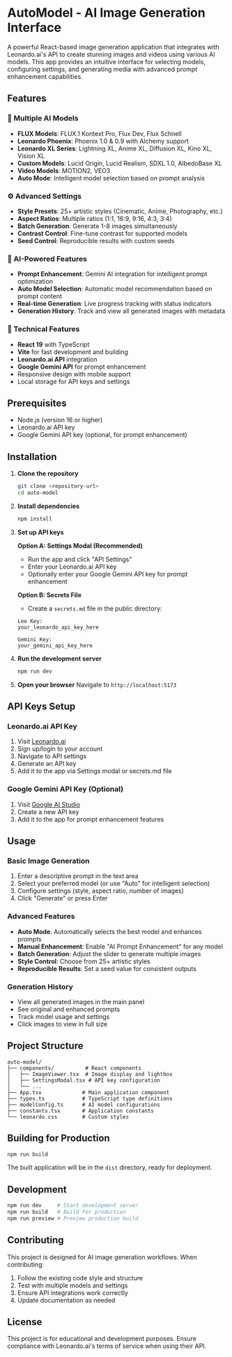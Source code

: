 # AutoModel - AI Image Generation Interface

A powerful React-based image generation application that integrates with Leonardo.ai's API to create stunning images and videos using various AI models. This app provides an intuitive interface for selecting models, configuring settings, and generating media with advanced prompt enhancement capabilities.

## Features

### 🎨 Multiple AI Models
- **FLUX Models**: FLUX.1 Kontext Pro, Flux Dev, Flux Schnell
- **Leonardo Phoenix**: Phoenix 1.0 & 0.9 with Alchemy support
- **Leonardo XL Series**: Lightning XL, Anime XL, Diffusion XL, Kino XL, Vision XL
- **Custom Models**: Lucid Origin, Lucid Realism, SDXL 1.0, AlbedoBase XL
- **Video Models**: MOTION2, VEO3
- **Auto Mode**: Intelligent model selection based on prompt analysis

### ⚙️ Advanced Settings
- **Style Presets**: 25+ artistic styles (Cinematic, Anime, Photography, etc.)
- **Aspect Ratios**: Multiple ratios (1:1, 16:9, 9:16, 4:3, 3:4)
- **Batch Generation**: Generate 1-8 images simultaneously
- **Contrast Control**: Fine-tune contrast for supported models
- **Seed Control**: Reproducible results with custom seeds

### 🤖 AI-Powered Features
- **Prompt Enhancement**: Gemini AI integration for intelligent prompt optimization
- **Auto Model Selection**: Automatic model recommendation based on prompt content
- **Real-time Generation**: Live progress tracking with status indicators
- **Generation History**: Track and view all generated images with metadata

### 🔧 Technical Features
- **React 19** with TypeScript
- **Vite** for fast development and building
- **Leonardo.ai API** integration
- **Google Gemini API** for prompt enhancement
- Responsive design with mobile support
- Local storage for API keys and settings

## Prerequisites

- Node.js (version 16 or higher)
- Leonardo.ai API key
- Google Gemini API key (optional, for prompt enhancement)

## Installation

1. **Clone the repository**
   ```bash
   git clone <repository-url>
   cd auto-model
   ```

2. **Install dependencies**
   ```bash
   npm install
   ```

3. **Set up API keys**
   
   **Option A: Settings Modal (Recommended)**
   - Run the app and click "API Settings"
   - Enter your Leonardo.ai API key
   - Optionally enter your Google Gemini API key for prompt enhancement
   
   **Option B: Secrets File**
   - Create a `secrets.md` file in the public directory:
   ```
   Leo Key:
   your_leonardo_api_key_here
   
   Gemini Key:
   your_gemini_api_key_here
   ```

4. **Run the development server**
   ```bash
   npm run dev
   ```

5. **Open your browser**
   Navigate to `http://localhost:5173`

## API Keys Setup

### Leonardo.ai API Key
1. Visit [Leonardo.ai](https://leonardo.ai)
2. Sign up/login to your account
3. Navigate to API settings
4. Generate an API key
5. Add it to the app via Settings modal or secrets.md file

### Google Gemini API Key (Optional)
1. Visit [Google AI Studio](https://makersuite.google.com)
2. Create a new API key
3. Add it to the app for prompt enhancement features

## Usage

### Basic Image Generation
1. Enter a descriptive prompt in the text area
2. Select your preferred model (or use "Auto" for intelligent selection)
3. Configure settings (style, aspect ratio, number of images)
4. Click "Generate" or press Enter

### Advanced Features
- **Auto Mode**: Automatically selects the best model and enhances prompts
- **Manual Enhancement**: Enable "AI Prompt Enhancement" for any model
- **Batch Generation**: Adjust the slider to generate multiple images
- **Style Control**: Choose from 25+ artistic styles
- **Reproducible Results**: Set a seed value for consistent outputs

### Generation History
- View all generated images in the main panel
- See original and enhanced prompts
- Track model usage and settings
- Click images to view in full size

## Project Structure

```
auto-model/
├── components/          # React components
│   ├── ImageViewer.tsx  # Image display and lightbox
│   ├── SettingsModal.tsx # API key configuration
│   └── ...
├── App.tsx             # Main application component
├── types.ts            # TypeScript type definitions
├── modelConfig.ts      # AI model configurations
├── constants.tsx       # Application constants
└── leonardo.css        # Custom styles
```

## Building for Production

```bash
npm run build
```

The built application will be in the `dist` directory, ready for deployment.

## Development

```bash
npm run dev     # Start development server
npm run build   # Build for production
npm run preview # Preview production build
```

## Contributing

This project is designed for AI image generation workflows. When contributing:

1. Follow the existing code style and structure
2. Test with multiple models and settings
3. Ensure API integrations work correctly
4. Update documentation as needed

## License

This project is for educational and development purposes. Ensure compliance with Leonardo.ai's terms of service when using their API.
